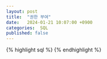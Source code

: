 ```yaml
---
layout: post
title:  "권한 부여"
date:   2024-01-21 10:07:00 +0900
categories:  SQL
published: false
---
```



{% highlight sql %}
{% endhighlight %}